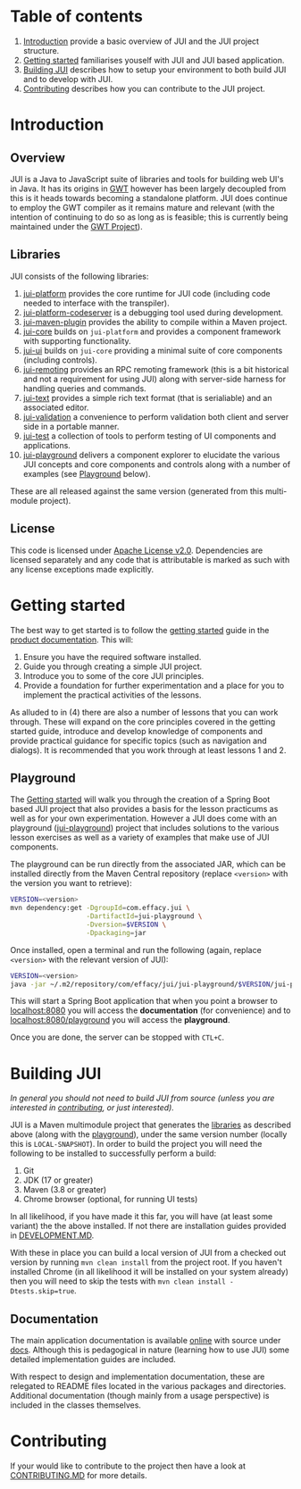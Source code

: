 # Table of contents

1. [Introduction](#introduction) provide a basic overview of JUI and the JUI project structure.
2. [Getting started](#getting-started) familiarises youself with JUI and JUI based application. 
3. [Building JUI](#building-jui) describes how to setup your environment to both build JUI and to develop with JUI.
4. [Contributing](#contributing) describes how you can contribute to the JUI project.

# Introduction

## Overview

JUI is a Java to JavaScript suite of libraries and tools for building web UI's in Java. It has its origins in [GWT](https://www.gwtproject.org/) however has been largely decoupled from this is it heads towards becoming a standalone platform. JUI does continue to employ the GWT compiler as it remains mature and relevant (with the intention of continuing to do so as long as is feasible; this is currently being maintained under the [GWT Project](https://github.com/gwtproject/gwt)).


## Libraries

JUI consists of the following libraries:

1. [jui-platform](./jui-platform/) provides the core runtime for JUI code (including code needed to interface with the transpiler).
2. [jui-platform-codeserver](./jui-platform-codeserver/) is a debugging tool used during development.
3. [jui-maven-plugin](./jui-maven-plugin/) provides the ability to compile within a Maven project.
4. [jui-core](./jui-core/) builds on `jui-platform` and provides a component framework with supporting functionality.
5. [jui-ui](./jui-ui/) builds on `jui-core` providing a minimal suite of core components (including controls).
6. [jui-remoting](./jui-remoting/) provides an RPC remoting framework (this is a bit historical and not a requirement for using JUI) along with server-side harness for handling queries and commands.
7. [jui-text](./jui-text/) provides a simple rich text format (that is serialiable) and an associated editor.
8. [jui-validation](./jui-validation/) a convenience to perform validation both client and server side in a portable manner.
9. [jui-test](./jui-test/) a collection of tools to perform testing of UI components and applications.
10. [jui-playground](./jui-playground/) delivers a component explorer to elucidate the various JUI concepts and core components and controls along with a number of examples (see [Playground](#playground) below).

These are all released against the same version (generated from this multi-module project).

## License

This code is licensed under [Apache License v2.0](https://www.apache.org/licenses/LICENSE-2.0). Dependencies are licensed separately and any code that is attributable is marked as such with any license exceptions made explicitly.

# Getting started

The best way to get started is to follow the [getting started](https://juiproject.github.io/jui-stack/#/intro_gettingstarted) guide in the [product documentation](https://juiproject.github.io/jui-stack/). This will:

1. Ensure you have the required software installed.
2. Guide you through creating a simple JUI project.
3. Introduce you to some of the core JUI principles.
4. Provide a foundation for further experimentation and a place for you to implement the practical activities of the lessons.

As alluded to in (4) there are also a number of lessons that you can work through. These will expand on the core principles covered in the getting started guide, introduce and develop knowledge of components and provide practical guidance for specific topics (such as navigation and dialogs). It is recommended that you work through at least lessons 1 and 2.

## Playground

The [Getting started](https://juiproject.github.io/jui-stack/#/intro_gettingstarted) will walk you through the creation of a Spring Boot based JUI project that also provides a basis for the lesson practicums as well as for your own experimentation. However a JUI does come with an playground ([jui-playground](./jui-playground/)) project that includes solutions to the various lesson exercises as well as a variety of examples that make use of JUI components.

The playground can be run directly from the associated JAR, which can be installed directly from the Maven Central repository (replace `<version>` with the version you want to retrieve):

```bash
VERSION=<version>
mvn dependency:get -DgroupId=com.effacy.jui \
                   -DartifactId=jui-playground \
                   -Dversion=$VERSION \
                   -Dpackaging=jar
```

Once installed, open a terminal and run the following (again, replace `<version>` with the relevant version of JUI):

```bash
VERSION=<version>
java -jar ~/.m2/repository/com/effacy/jui/jui-playground/$VERSION/jui-playground-$VERSION.jar
```

This will start a Spring Boot application that when you point a browser to [localhost:8080](http://localhost:8080) you will access the **documentation** (for convenience) and to [localhost:8080/playground](http://localhost:8080/playground) you will access the **playground**.

Once you are done, the server can be stopped with `CTL+C`.

# Building JUI

*In general you should not need to build JUI from source (unless you are interested in [contributing](./CONTRIBUTING.md), or just interested).*

JUI is a Maven multimodule project that generates the [libraries](#libraries) as described above (along with the [playground](#playground)), under the same version number (locally this is `LOCAL-SNAPSHOT`). In order to build the project you will need the following to be installed to successfully perform a build:

1. Git
2. JDK (17 or greater)
3. Maven (3.8 or greater)
4. Chrome browser (optional, for running UI tests)

In all likelihood, if you have made it this far, you will have (at least some variant) the the above installed. If not there are installation guides provided in [DEVELOPMENT.MD](./DEVELOPMENT.md).

With these in place you can build a local version of JUI from a checked out version by running `mvn clean install` from the project root. If you haven't installed Chrome (in all likelihood it will be installed on your system already) then you will need to skip the tests with `mvn clean install -Dtests.skip=true`.

## Documentation

The main application documentation is available [online](https://juiproject.github.io/jui-stack/) with source under [docs](/docs/). Although this is pedagogical in nature (learning how to use JUI) some detailed implementation guides are included.

With respect to design and implementation documentation, these are relegated to README files located in the various packages and directories. Additional documentation (though mainly from a usage perspective) is included in the classes themselves.

# Contributing

If your would like to contribute to the project then have a look at [CONTRIBUTING.MD](./CONTRIBUTING.md) for more details.


